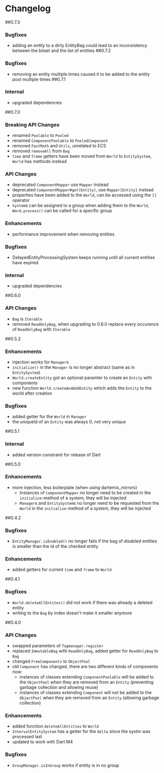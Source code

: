 # Changelog
##0.7.3
### Bugfixes
* adding an entity to a dirty EntityBag could lead to an inconsistency between the bitset and the list of entities 
##0.7.2
### Bugfixes
* removing an entity multiple times caused it to be added to the entity pool multiple times
##0.7.1
### Internal
* upgraded dependencies

##0.7.0
### Breaking API Changes
* renamed `Poolable` to `Pooled`
* renamed `ComponentPoolable` to `PooledComponent`
* removed `FastMath` and `Utils`, unrelated to ECS
* removed `removeAll` from `Bag`
* `time` and `frame` getters have been moved from `World` to `EntitySystem`, `World` has methods instead
### API Changes
* deprecated `ComponentMapper` use `Mapper` instead
* deprecated `ComponentMapper#get(Entity)`, use `Mapper[Entity]` instead
* properties have been added to the `World`, can be accessed using the `[]` operator
* `System`s can be assigned to a group when adding them to the `World`, `Word.process()` can be called for a specific group
### Enhancements
* performance improvement when removing entities
### Bugfixes
* DelayedEntityProcessingSystem keeps running until all current entities have expired
### Internal
* upgraded dependencies

##0.6.0
### API Changes
* `Bag` is `Iterable` 
* removed `ReadOnlyBag`, when upgrading to 0.6.0 replace every occurence of `ReadOnlyBag` with `Iterable`
 
##0.5.2
### Enhancements
* injection works for `Manager`s
* `initialize()` in the `Manager` is no longer abstract (same as in `EntitySystem`)
* `World.createEntity` got an optional paramter to create an `Entity` with components
* new function `World.createAndAddEntity` which adds the `Entity` to the world after creation

### Bugfixes
* added getter for the `World` in `Manager` 
* the uniqueId of an `Entity` was always 0, not very unique

##0.5.1
### Internal
* added version constraint for release of Dart

##0.5.0
### Enhancements
* more injection, less boilerplate (when using dartemis_mirrors)
  * Instances of `ComponentMapper` no longer need to be created in the `initialize`-method of a system, they will be injected
  * `Manager`s and `EntitySystem`s no longer need to be requested from the `World` in the `initialize`-method of a system, they will be injected

##0.4.2
### Bugfixes
* `EntityManager.isEnabled()` no longer fails if the bag of disabled entities is smaller than the id of the checked entity

### Enhancements
* added getters for current `time` and `frame` to `World`

##0.4.1
### Bugfixes
* `World.deleteAllEntites()` did not work if there was already a deleted entity
* writing to the `Bag` by index doesn't make it smaller anymore

##0.4.0
### API Changes
* swapped parameters of `Tagmanager.register`
* replaced `ImmutableBag` with `ReadOnlyBag`, added getter for `ReadOnlyBag` to `Bag`
* changed `FreeComponents` to `ObjectPool`
* old `Component` has changed, there are two different kinds of components now:
  * instances of classes extending `ComponentPoolable` will be added to the `ObjectPool` when they are removed from an `Entity` (preventing garbage collection and allowing reuse)
  * instances of classes extending `Component` will not be added to the `ObjectPool` when they are removed from an `Entity` (allowing garbage collection)

### Enhancements
* added function `deleteAllEntities` to `World`
* `IntervalEntitySystem` has a getter for the `delta` since the systm was processed last
* updated to work with Dart M4

### Bugfixes
* `GroupManager.isInGroup` works if entity is in no group
